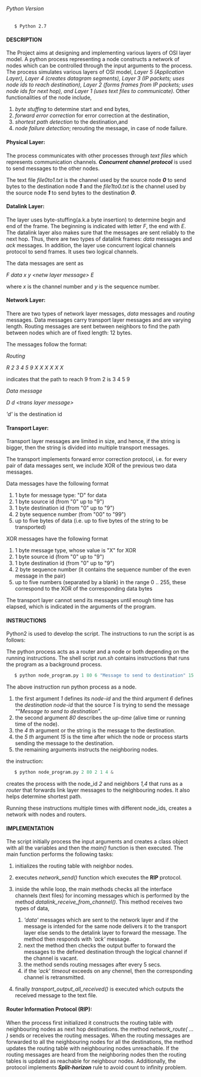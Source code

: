 ###### Python Version

       $ Python 2.7

#### DESCRIPTION

The Project aims at designing and implementing various layers of OSI
layer model. A python process representing a node constructs a network 
of nodes which can be controlled through the input arguments to the 
process. The process simulates various layers of OSI model, _Layer 5
(Application Layer), Layer 4 (creates datagram segments), Layer 3 
(IP packets; uses node ids to reach destination), Layer 2 (forms frames 
from IP packets; uses node ids for next hop), and Layer 1 (uses text 
files to communicate)._ Other functionalities of the node include, 
1) _byte stuffing_ to determine start and end bytes,
2) _forward error correction_ for error correction at the destination,
3) _shortest path detection_ to the destination,and
4) _node failure detection_; rerouting the message, in case of node failure.

#### Physical Layer:

The process communicates with other processes through _text files_ which
represents communication channels. **_Concurrent channel protocol_** is used 
to send messages to the other nodes.

The text file _file0to1.txt_ is the channel used by the source node **_0_** to 
send bytes to the destination node **_1_** and the _file1to0.txt_ is the channel
used by the source node **_1_** to send bytes to the destination **_0_**.

#### Datalink Layer:

The layer uses byte-stuffing(a.k.a byte insertion) to determine begin and end of
the frame. The beginning is indicated with letter _F_, the end with _E_. The 
datalink layer also makes sure that the messages are sent reliably to the next
hop. Thus, there are two types of datalink frames: _data_ messages and _ack_ messages. 
In addition, the layer use concurrent logical channels protocol to send frames.
It uses two logical channels. 

The data messages are sent as 

_F data x y \<netw layer message> E_

where _x_ is the channel number and _y_ is the sequence number.

#### Network Layer:

There are two types of network layer messages, _data_ messages and _routing_ messages. 
Data messages carry transport layer messages and are varying length. Routing messages 
are sent between neighbors to find the path between nodes which are of fixed length: 12 
bytes.

The messages follow the format:

_Routing_

_R 2 3 4 5 9 X X X X X X_

indicates that the path to reach 9 from 2 is 3 4 5 9

_Data message_

_D d \<trans layer message>_

_'d'_ is the destination id

#### Transport Layer:

Transport layer messages are limited in size, and hence, if the string is bigger, then the
string is divided into multiple transport messages.

The transport implements forward error correction protocol, i.e. for every pair of data messages
sent, we include XOR of the previous two data messages.

Data messages have the following format
1) 1 byte for message type: "D" for data
2) 1 byte source id (from "0" up to "9")
3) 1 byte destination id (from "0" up to "9")
4) 2 byte sequence number (from "00" to "99")
5) up to five bytes of data (i.e. up to five bytes of the string to be transported)

XOR messages have the following format
1) 1 byte message type, whose value is "X" for XOR
2) 1 byte source id (from "0" up to "9")
3) 1 byte destination id (from "0" up to "9")
4) 2 byte sequence number (it contains the sequence number of the even message in the pair)
5) up to five numbers (separated by a blank) in the range 0 .. 255, these correspond to the XOR of the
corresponding data bytes

The transport layer cannot send its messages until enough time has elapsed, which is indicated in
the arguments of the program.


#### INSTRUCTIONS
Python2 is used to develop the script. The instructions to run the script is as follows:

The python process acts as a router and a node or both depending on the running instructions.
The shell script _run.sh_ contains instructions that runs the program as a background process.

```python
   $ python node_program.py 1 80 6 "Message to send to destination" 15 2 7 3 &
```

The above instruction run python process as a node. 
1) the first argument _1_ defines its _node-id_ and the third argument _6_ defines the _destination
   node-id_ that the source _1_ is trying to send the message _""Message to send to destination"_.
2) the second argument _80_ describes the _up-time_ (alive time or running time of the node).
3) the _4 th_ argument or the string is the message to the destination.
4) the _5 th_ argument _15_ is the time after which the node or process starts sending the message to
the destination.
5) the remaining arguments instructs the neighboring nodes.

the instruction:

```python
   $ python node_program.py 2 80 2 1 4 &
```

creates the process with the node_id _2_ and neighbors _1,4_ that runs as a _router_ that forwards 
link layer messages to the neighbouring nodes. It also helps determine shortest path.

Running these instructions multiple times with different node_ids, creates a network with nodes and 
routers. 


#### IMPLEMENTATION

The script initially process the input arguments and creates a class object with all the variables and
then the _main()_ function is then executed. The main function performs the following tasks:

1) initializes the routing table with neighbor nodes. 
2) executes _network_send()_ function which executes the **RIP** protocol. 
3) inside the while loop, the main methods checks all the interface channels (text files) for incoming 
messages which is performed by the method _datalink_receive_from_channel()_. This method receives two types
of data, 
    1) _'data'_ messages which are sent to the network layer and if the message is intended for the same node
    delivers it to the transport layer else sends to the detalink layer to forward the message. The method 
    then responds with _'ack'_ message.
    2) next the method then checks the output buffer to forward the messages to the defined destination through
    the logical channel if the channel is vacant.
    3) the method sends routing messages after every 5 secs.
    4) if the _'ack' timeout_ exceeds on any chennel, then the corresponding channel is retransmitted.
    
4) finally _transport_output_all_received()_ is executed which outputs the received message to the text file.

#### Router Information Protocol (RIP):

When the process first initialized it constructs the routing table with neighbouring nodes as next hop destinations.
the method _network_route( ... )_ sends or receives the routing messages. When the routing messages are forwarded to 
all the neighbouring nodes for all the destinations, the method updates the routing table with neighbouring nodes unreachable.
If the routing messages are heard from the neighboring nodes then the routing tables is updated as reachable for neighbour nodes.
Additionally, the protocol implements **_Split-horizon_** rule to avoid count to infinity problem.

